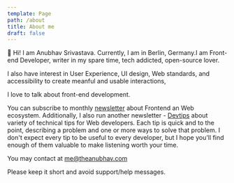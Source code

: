 ```yaml
---
template: Page
path: /about
title: About me
draft: false
---
```


👋 Hi! I am Anubhav Srivastava. Currently, I am in Berlin, Germany.I am Front-end Developer, writer in my spare time, tech addicted, open-source lover.

I also have interest in User Experience, UI design, Web standards, and accessibility to create meanful and usable interactions,

I love to talk about front-end development.

You can subscribe to monthly [newsletter](/newletter) about Frontend an Web ecosystem.
Additionally, I also run another newsletter - [Devtips](devtips.substack.com) about variety of technical tips for Web developers. Each tip is quick and to the point, describing a problem and one or more ways to solve that problem. I don't expect every tip to be useful to every developer, but I hope you'll find enough of them valuable to make listening worth your time.

You may contact at [me@theanubhav.com](mailto:me@theanubhav.com)

Please keep it short and avoid support/help messages.
